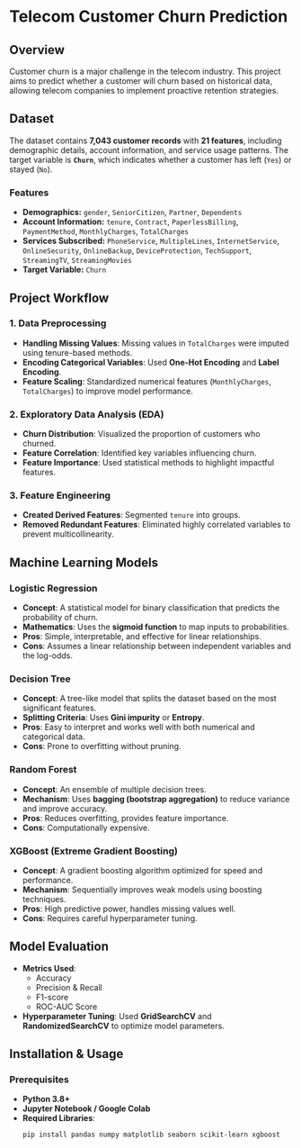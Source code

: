 # Telecom Customer Churn Prediction

## Overview
Customer churn is a major challenge in the telecom industry. This project aims to predict whether a customer will churn based on historical data, allowing telecom companies to implement proactive retention strategies.

## Dataset
The dataset contains **7,043 customer records** with **21 features**, including demographic details, account information, and service usage patterns. The target variable is **`Churn`**, which indicates whether a customer has left (`Yes`) or stayed (`No`).

### Features
- **Demographics:** `gender`, `SeniorCitizen`, `Partner`, `Dependents`
- **Account Information:** `tenure`, `Contract`, `PaperlessBilling`, `PaymentMethod`, `MonthlyCharges`, `TotalCharges`
- **Services Subscribed:** `PhoneService`, `MultipleLines`, `InternetService`, `OnlineSecurity`, `OnlineBackup`, `DeviceProtection`, `TechSupport`, `StreamingTV`, `StreamingMovies`
- **Target Variable:** `Churn`

## Project Workflow

### 1. Data Preprocessing
- **Handling Missing Values**: Missing values in `TotalCharges` were imputed using tenure-based methods.
- **Encoding Categorical Variables**: Used **One-Hot Encoding** and **Label Encoding**.
- **Feature Scaling**: Standardized numerical features (`MonthlyCharges`, `TotalCharges`) to improve model performance.

### 2. Exploratory Data Analysis (EDA)
- **Churn Distribution**: Visualized the proportion of customers who churned.
- **Feature Correlation**: Identified key variables influencing churn.
- **Feature Importance**: Used statistical methods to highlight impactful features.

### 3. Feature Engineering
- **Created Derived Features**: Segmented `tenure` into groups.
- **Removed Redundant Features**: Eliminated highly correlated variables to prevent multicollinearity.

## Machine Learning Models

### Logistic Regression
- **Concept**: A statistical model for binary classification that predicts the probability of churn.
- **Mathematics**: Uses the **sigmoid function** to map inputs to probabilities.
- **Pros**: Simple, interpretable, and effective for linear relationships.
- **Cons**: Assumes a linear relationship between independent variables and the log-odds.

### Decision Tree
- **Concept**: A tree-like model that splits the dataset based on the most significant features.
- **Splitting Criteria**: Uses **Gini impurity** or **Entropy**.
- **Pros**: Easy to interpret and works well with both numerical and categorical data.
- **Cons**: Prone to overfitting without pruning.

### Random Forest
- **Concept**: An ensemble of multiple decision trees.
- **Mechanism**: Uses **bagging (bootstrap aggregation)** to reduce variance and improve accuracy.
- **Pros**: Reduces overfitting, provides feature importance.
- **Cons**: Computationally expensive.

### XGBoost (Extreme Gradient Boosting)
- **Concept**: A gradient boosting algorithm optimized for speed and performance.
- **Mechanism**: Sequentially improves weak models using boosting techniques.
- **Pros**: High predictive power, handles missing values well.
- **Cons**: Requires careful hyperparameter tuning.

## Model Evaluation
- **Metrics Used**:
  - Accuracy
  - Precision & Recall
  - F1-score
  - ROC-AUC Score
- **Hyperparameter Tuning**: Used **GridSearchCV** and **RandomizedSearchCV** to optimize model parameters.


## Installation & Usage

### Prerequisites
- **Python 3.8+**
- **Jupyter Notebook / Google Colab**
- **Required Libraries**:
  ```bash
  pip install pandas numpy matplotlib seaborn scikit-learn xgboost



